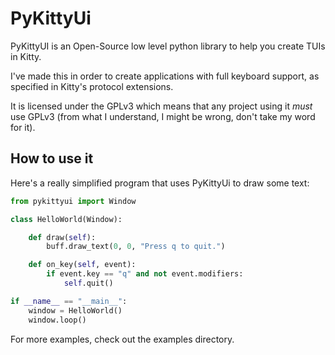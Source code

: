# PyKittyUi

PyKittyUI is an Open-Source low level python library to help you create TUIs in
Kitty.

I've made this in order to create applications with full keyboard support, as
specified in Kitty's protocol extensions.

It is licensed under the GPLv3 which means that any project using it *must* use
GPLv3 (from what I understand, I might be wrong, don't take my word for it).

## How to use it

Here's a really simplified program that uses PyKittyUi to draw some text:

```python
from pykittyui import Window

class HelloWorld(Window):

    def draw(self):
        buff.draw_text(0, 0, "Press q to quit.")

    def on_key(self, event):
        if event.key == "q" and not event.modifiers:
            self.quit()

if __name__ == "__main__":
    window = HelloWorld()
    window.loop()
```

For more examples, check out the examples directory.

